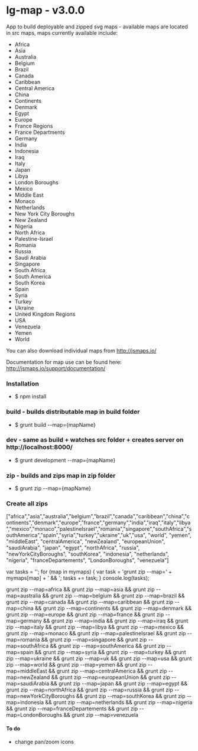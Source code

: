 # lg-map - v3.0.0

App to build deployable and zipped svg maps - available maps are located in src maps, maps currently available include:

* Africa
* Asia
* Australia
* Belgium
* Brazil
* Canada
* Caribbean
* Central America
* China
* Continents
* Denmark
* Egypt
* Europe
* France Regions
* France Departments
* Germany
* India
* Indonesia
* Iraq
* Italy
* Japan
* Libya
* London Boroughs
* Mexico
* Middle East
* Monaco
* Netherlands
* New York City Boroughs
* New Zealand
* Nigeria
* North Africa
* Palestine-Israel
* Romania
* Russia
* Saudi Arabia
* Singapore
* South Africa
* South America
* South Korea
* Spain
* Syria
* Turkey
* Ukraine
* United Kingdom Regions
* USA
* Venezuela
* Yemen
* World


You can also download individual maps from http://jsmaps.io/

Documentation for map use can be found here: http://jsmaps.io/support/documentation/

### Installation
* $ npm install

### build - builds distributable map in build folder
* $ grunt build --map={mapName}

### dev - same as build + watches src folder + creates server on http://localhost:8000/
* $ grunt development --map={mapName}

### zip - builds and zips map in zip folder
* $ grunt zip --map={mapName}


### Create all zips

["africa","asia","australia","belgium","brazil","canada","caribbean","china","continents","denmark","europe","france","germany","india","iraq","italy","libya","mexico","monaco","palestineIsrael","romania","singapore","southAfrica","southAmerica","spain","syria","turkey","ukraine","uk","usa", "world", "yemen", "middleEast", "centralAmerica", "newZealand", "europeanUnion", "saudiArabia", "japan", "egypt", "northAfrica", "russia", "newYorkCityBoroughs", "southKorea", "indonesia", "netherlands", "nigeria", "franceDepartements", "LondonBoroughs", "venezuela"]

var tasks = '';
for (map in mymaps) {
var task = 'grunt zip --map=' + mymaps[map] + ' && ';
tasks += task;
}
console.log(tasks);

grunt zip --map=africa && grunt zip --map=asia && grunt zip --map=australia && grunt zip --map=belgium && grunt zip --map=brazil && grunt zip --map=canada && grunt zip --map=caribbean && grunt zip --map=china && grunt zip --map=continents && grunt zip --map=denmark && grunt zip --map=europe && grunt zip --map=france && grunt zip --map=germany && grunt zip --map=india && grunt zip --map=iraq && grunt zip --map=italy && grunt zip --map=libya && grunt zip --map=mexico && grunt zip --map=monaco && grunt zip --map=palestineIsrael && grunt zip --map=romania && grunt zip --map=singapore && grunt zip --map=southAfrica && grunt zip --map=southAmerica && grunt zip --map=spain && grunt zip --map=syria && grunt zip --map=turkey && grunt zip --map=ukraine && grunt zip --map=uk && grunt zip --map=usa && grunt zip --map=world && grunt zip --map=yemen && grunt zip --map=middleEast && grunt zip --map=centralAmerica && grunt zip --map=newZealand && grunt zip --map=europeanUnion && grunt zip --map=saudiArabia && grunt zip --map=japan && grunt zip --map=egypt && grunt zip --map=northAfrica && grunt zip --map=russia && grunt zip --map=newYorkCityBoroughs && grunt zip --map=southKorea && grunt zip --map=indonesia && grunt zip --map=netherlands && grunt zip --map=nigeria && grunt zip --map=franceDepartements && grunt zip --map=LondonBoroughs && grunt zip --map=venezuela

#### To do

* change pan/zoom icons